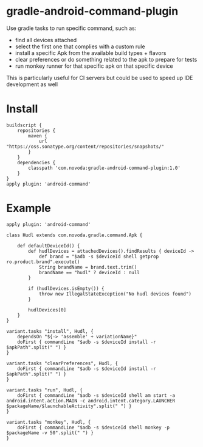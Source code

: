 gradle-android-command-plugin
=============================

Use gradle tasks to run specific command, such as:

- find all devices attached
- select the first one that complies with a custom rule
- install a specific Apk from the available build types + flavors
- clear preferences or do something related to the apk to prepare for tests
- run monkey runner for that specific apk on that specific device


This is particularly useful for CI servers but could be used to speed up IDE development as well

Install
=============================

```
buildscript {
    repositories {
        maven {
            url "https://oss.sonatype.org/content/repositories/snapshots/"
        }
    }
    dependencies {
        classpath 'com.novoda:gradle-android-command-plugin:1.0'
    }
}
apply plugin: 'android-command'
```

Example
=============================

```
apply plugin: 'android-command'

class Hudl extends com.novoda.gradle.command.Apk {

    def defaultDeviceId() {
        def hudlDevices = attachedDevices().findResults { deviceId ->
            def brand = "$adb -s $deviceId shell getprop ro.product.brand".execute()
            String brandName = brand.text.trim()
            brandName == "hudl" ? deviceId : null
        }

        if (hudlDevices.isEmpty()) {
            throw new IllegalStateException("No hudl devices found")
        }

        hudlDevices[0]
    }
}

variant.tasks "install", Hudl, {
    dependsOn "${-> 'assemble' + variationName}"
    doFirst { commandLine "$adb -s $deviceId install -r $apkPath".split(" ") }
}

variant.tasks "clearPreferences", Hudl, {
    doFirst { commandLine "$adb -s $deviceId install -r $apkPath".split(" ") }
}

variant.tasks "run", Hudl, {
    doFirst { commandLine "$adb -s $deviceId shell am start -a android.intent.action.MAIN -c android.intent.category.LAUNCHER $packageName/$launchableActivity".split(" ") }
}

variant.tasks "monkey", Hudl, {
    doFirst { commandLine "$adb -s $deviceId shell monkey -p $packageName -v 50".split(" ") }
}
```
